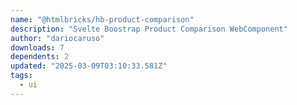 ```yaml
---
name: "@htmlbricks/hb-product-comparison"
description: "Svelte Boostrap Product Comparison WebComponent"
author: "dariocaruso"
downloads: 7
dependents: 2
updated: "2025-03-09T03:10:33.581Z"
tags: 
  - ui
---
```

